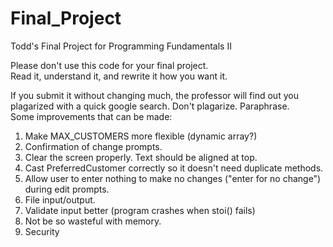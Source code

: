 # Final_Project
Todd's Final Project for Programming Fundamentals II

Please don't use this code for your final project.  
Read it, understand it, and rewrite it how you want it.  

If you submit it without changing much, the professor will find out you plagarized with a quick google search.
Don't plagarize.  Paraphrase.
<br>
Some improvements that can be made:<br>
1. Make MAX_CUSTOMERS more flexible (dynamic array?)<br>
2. Confirmation of change prompts.<br>
3. Clear the screen properly.  Text should be aligned at top.<br>
4. Cast PreferredCustomer correctly so it doesn't need duplicate methods.<br>
5. Allow user to enter nothing to make no changes ("enter for no change") during edit prompts.<br>
6. File input/output.<br>
7. Validate input better (program crashes when stoi() fails)<br>
8. Not be so wasteful with memory.<br>
9. Security<br>
